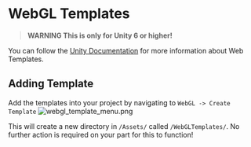 ﻿# WebGL Templates

> **WARNING This is only for Unity 6 or higher!**

You can follow the [Unity Documentation](https://docs.unity3d.com/Manual/web-templates-add.html) for more information about Web Templates.

## Adding Template
Add the templates into your project by navigating to `WebGL -> Create Template`
![webgl_template_menu.png](../Documentation~/Images/webgl_template_menu.png)

This will create a new directory in `/Assets/` called `/WebGLTemplates/`. No further action is required on your part for
this to function!
